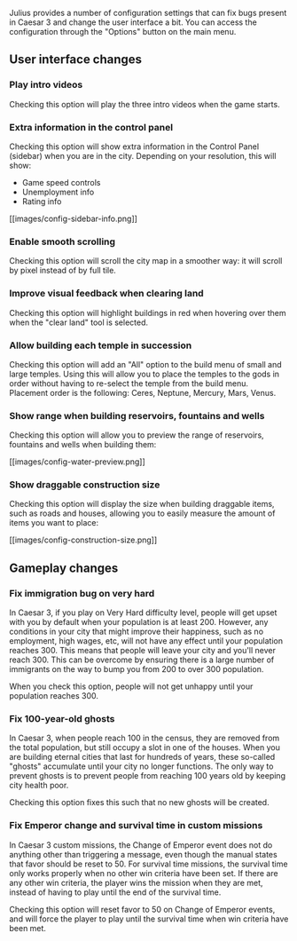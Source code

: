 Julius provides a number of configuration settings that can fix bugs present in Caesar 3 and change the user interface a bit. You can access the configuration through the "Options" button on the main menu.

## User interface changes

### Play intro videos

Checking this option will play the three intro videos when the game starts.

### Extra information in the control panel

Checking this option will show extra information in the Control Panel (sidebar) when you are in the city. Depending on your resolution, this will show:

- Game speed controls
- Unemployment info
- Rating info

[[images/config-sidebar-info.png]]

### Enable smooth scrolling

Checking this option will scroll the city map in a smoother way: it will scroll by pixel instead of by full tile.

### Improve visual feedback when clearing land

Checking this option will highlight buildings in red when hovering over them when the "clear land" tool is selected.

### Allow building each temple in succession

Checking this option will add an "All" option to the build menu of small and large temples. Using this will allow you to place the temples to the gods in order without having to re-select the temple from the build menu. Placement order is the following: Ceres, Neptune, Mercury, Mars, Venus.

### Show range when building reservoirs, fountains and wells

Checking this option will allow you to preview the range of reservoirs, fountains and wells when building them:

[[images/config-water-preview.png]]

### Show draggable construction size

Checking this option will display the size when building draggable items, such as roads and houses, allowing you to easily measure the amount of items you want to place:

[[images/config-construction-size.png]]

## Gameplay changes

### Fix immigration bug on very hard

In Caesar 3, if you play on Very Hard difficulty level, people will get upset with you by default when your population is at least 200. However, any conditions in your city that might improve their happiness, such as no employment, high wages, etc, will not have any effect until your population reaches 300. This means that people will leave your city and you'll never reach 300. This can be overcome by ensuring there is a large number of immigrants on the way to bump you from 200 to over 300 population.

When you check this option, people will not get unhappy until your population reaches 300.

### Fix 100-year-old ghosts

In Caesar 3, when people reach 100 in the census, they are removed from the total population, but still occupy a slot in one of the houses. When you are building eternal cities that last for hundreds of years, these so-called "ghosts" accumulate until your city no longer functions. The only way to prevent ghosts is to prevent people from reaching 100 years old by keeping city health poor.

Checking this option fixes this such that no new ghosts will be created.

### Fix Emperor change and survival time in custom missions

In Caesar 3 custom missions, the Change of Emperor event does not do anything other than triggering a message, even though the manual states that favor should be reset to 50.
For survival time missions, the survival time only works properly when no other win criteria have been set. If there are any other win criteria, the player wins the mission when they are met, instead of having to play until the end of the survival time.

Checking this option will reset favor to 50 on Change of Emperor events, and will force the player to play until the survival time when win criteria have been met.
